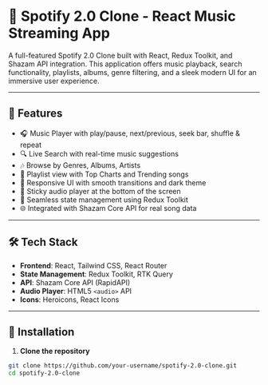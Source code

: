 # 🎵 Spotify 2.0 Clone - React Music Streaming App

A full-featured Spotify 2.0 Clone built with React, Redux Toolkit, and Shazam API integration. This application offers music playback, search functionality, playlists, albums, genre filtering, and a sleek modern UI for an immersive user experience.

---

## 🚀 Features

- 🎧 Music Player with play/pause, next/previous, seek bar, shuffle & repeat
- 🔍 Live Search with real-time music suggestions
- 🎶 Browse by Genres, Albums, Artists
- 📀 Playlist view with Top Charts and Trending songs
- 📱 Responsive UI with smooth transitions and dark theme
- 🎼 Sticky audio player at the bottom of the screen
- 🔄 Seamless state management using Redux Toolkit
- 🌐 Integrated with Shazam Core API for real song data

---


## 🛠️ Tech Stack

- **Frontend**: React, Tailwind CSS, React Router
- **State Management**: Redux Toolkit, RTK Query
- **API**: Shazam Core API (RapidAPI)
- **Audio Player**: HTML5 `<audio>` API
- **Icons**: Heroicons, React Icons

---

## 🔧 Installation

1. **Clone the repository**
```bash
git clone https://github.com/your-username/spotify-2.0-clone.git
cd spotify-2.0-clone
